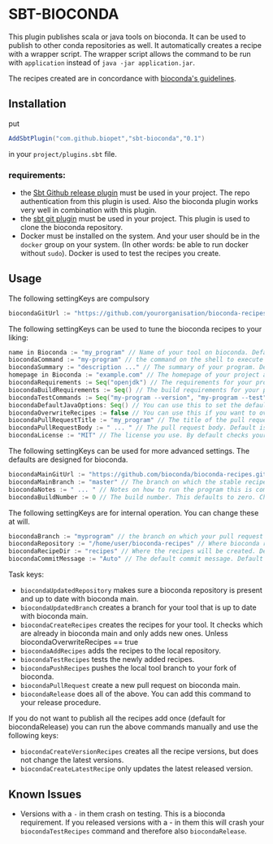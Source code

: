 # SBT-BIOCONDA
This plugin publishes scala or java tools on bioconda. 
It can be used to publish to other conda repositories as well. 
It automatically creates a recipe with a wrapper script. The wrapper script
allows the command to be run with `application` instead of `java -jar application.jar`. 

The recipes created are in concordance with [bioconda's guidelines](https://bioconda.github.io/guidelines.html#guidelines).

## Installation

put
```scala
AddSbtPlugin("com.github.biopet","sbt-bioconda","0.1")
```
in your `project/plugins.sbt` file.
### requirements:
- the [Sbt Github release plugin](https://github.com/ohnosequences/sbt-github-release)
must be used in your project. The repo authentication from
this plugin is used. Also the bioconda plugin works very well in combination with this plugin.
- the [sbt git plugin]() must be used in your project.
This plugin is used to clone the bioconda repository.
- Docker must be installed on the system. And your user should be in the
`docker` group on your system. (In other words: be able to run docker without `sudo`).
Docker is used to test the recipes you create.


## Usage
The following settingKeys are compulsory
```scala
biocondaGitUrl := "https://github.com/yourorganisation/bioconda-recipes" // your personal fork of bioconda-recipes
```
The following settingKeys can be used to tune the bioconda recipes to your liking:
```scala
name in Bioconda := "my_program" // Name of your tool on bioconda. Defaults to normalizedName
biocondaCommand := "my-program" // the command on the shell to execute your program. Defaults to name in Bioconda
biocondaSummary := "description ..." // The summary of your program. Defaults to a generic description with a link to your homepage.
homepage in Bioconda := "example.com" // The homepage of your project as displayed on bioconda. Defaults to homepage of your project.
biocondaRequirements := Seq("openjdk") // The requirements for your project. Defaults to Seq("openjdk")
biocondaBuildRequirements := Seq() // The build requirements for your project. Defaults to Seq()
biocondaTestCommands := Seq("my-program --version", "my-program --test") // The commands that are used to test your recipe. Defaults to Seq()
biocondaDefaultJavaOptions: Seq() // You can use this to set the default memory options. Default is empty.
biocondaOverwriteRecipes := false // You can use this if you want to overwrite previously published recipes. (Default: false)
biocondaPullRequestTitle := "my_program" // The title of the pull request on github.
biocondaPullRequestBody := " ... " // The pull request body. Default is a text on the automated process of sbt-bioconda and a summary of the tool. Taken from biocondaSummary.
biocondaLicense := "MIT" // The license you use. By default checks your licenses key and takes one. Better to define this explicitly.
```
The following settingKeys can be used for more advanced settings. 
The defaults are designed for bioconda. 
```scala
biocondaMainGitUrl := "https://github.com/bioconda/bioconda-recipes.git" // conda repository to which you want to pull.
biocondaMainBranch := "master" // The branch on which the stable recipes on the conda repository are defined.
biocondaNotes := " ... " // Notes on how to run the program this is compulsory for bioconda. Default message explains the wrapper.
biocondaBuildNumber := 0 // The build number. This defaults to zero. Change this if you published the same version twice. (This should never happen!)
```

The following settingKeys are for internal operation. You can change these at will.
```scala
biocondaBranch := "myprogram" // the branch on which your pull request is created. Defaults to normalizedName in Bioconda
biocondaRepository := "/home/user/bioconda-recipes" // Where bioconda repository is located. Will be created if not existing. Defaults to target.value/bioconda. 
biocondaRecipeDir := "recipes" // Where the recipes will be created. Defaults to target.value/recipes
biocondaCommitMessage := "Auto" // The default commit message. Default is "automated update for recipes of (name in Bioconda).value. 
```

Task keys:
- `biocondaUpdatedRepository` makes sure a bioconda repository is present and up to date
with bioconda main.
- `biocondaUpdatedBranch` creates a branch for your tool that is up to date with bioconda main.
- `biocondaCreateRecipes` creates the recipes for your tool. It checks which are already in bioconda main and only adds new ones. Unless biocondaOverwriteRecipes == true
- `biocondaAddRecipes` adds the recipes to the local repository.
- `biocondaTestRecipes` tests the newly added recipes.
- `biocondaPushRecipes` pushes the local tool branch to your fork of bioconda.
- `biocondaPullRequest` create a new pull request on bioconda main.
- `biocondaRelease` does all of the above. You can add this command to your release procedure.

If you do not want to publish all the recipes add once (default for biocondaRelease) you can 
run the above commands manually and use the following keys:
- `biocondaCreateVersionRecipes` creates all the recipe versions, but does not change the latest versions.
- `biocondaCreateLatestRecipe` only updates the latest released version.

## Known Issues

- Versions with a `-` in them crash on testing. This is a bioconda requirement.
If you released versions with a - in them this will crash your `biocondaTestRecipes` command 
and therefore also `biocondaRelease`.
